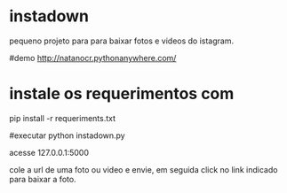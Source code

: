 # instadown
pequeno projeto para para baixar fotos e videos do istagram.

#demo
http://natanocr.pythonanywhere.com/

# instale os requerimentos com
pip install -r requeriments.txt

#executar
python instadown.py

acesse 127.0.0.1:5000

cole a url de uma foto ou video e envie, em seguida click no link indicado para baixar a foto.
